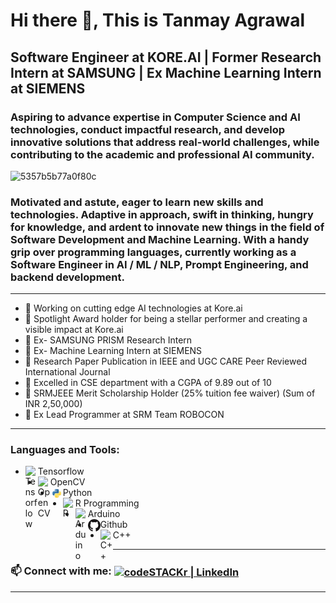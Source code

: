 # Hi there 👋, This is Tanmay Agrawal
## Software Engineer at KORE.AI | Former Research Intern at SAMSUNG | Ex Machine Learning Intern at SIEMENS

### Aspiring to advance expertise in Computer Science and AI technologies, conduct impactful research, and develop innovative solutions that address real-world challenges, while contributing to the academic and professional AI community.

![5357b5b77a0f80c](https://user-images.githubusercontent.com/56449549/89924943-a7c81200-db8d-11ea-8b65-079f353c9d19.jpg)

### Motivated and astute, eager to learn new skills and technologies. Adaptive in approach, swift in thinking, hungry for knowledge, and ardent to innovate new things in the field of Software Development and Machine Learning. With a handy grip over programming languages, currently working as a Software Engineer in AI / ML / NLP, Prompt Engineering, and backend development.

---

- 🔭 Working on cutting edge AI technologies at Kore.ai
- 🌱 Spotlight Award holder for being a stellar performer and creating a visible impact at Kore.ai
- 🔭 Ex- SAMSUNG PRISM Research Intern
- 🌱 Ex- Machine Learning Intern at SIEMENS
- 🔭 Research Paper Publication in IEEE and UGC CARE Peer Reviewed International Journal
- 🌱 Excelled in CSE department with a CGPA of 9.89 out of 10
- 🔭 SRMJEEE Merit Scholarship Holder (25% tuition fee waiver) (Sum of INR 2,50,000)
- 🌱 Ex Lead Programmer at SRM Team ROBOCON
---

### Languages and Tools:

- [<img align="left" alt="Tensorflow" width="20px" src="https://cdn-images-1.medium.com/max/1200/1*iDQvKoz7gGHc6YXqvqWWZQ.png" />][Github] Tensorflow
- [<img align="left" alt="OpenCV" width="20px" src="https://i.stack.imgur.com/ez8QV.png" />][Github] OpenCV
- [<img align="left" alt="Python" width="20px" src="https://raw.githubusercontent.com/github/explore/80688e429a7d4ef2fca1e82350fe8e3517d3494d/topics/python/python.png" />][Github] Python
- [<img align="left" alt="R" width="20px" src="https://miro.medium.com/max/4000/1*BgoeftOFRdO7g8F3O1eXSQ.png" />][Github] R Programming
- [<img align="left" alt="Arduino" width="20px" src="https://i.pinimg.com/originals/4e/7b/62/4e7b62b98915dbd4565098269ddc43cd.png" />][Github] Arduino
- [<img align="left" alt="GitHub" width="20px" src="https://raw.githubusercontent.com/github/explore/78df643247d429f6cc873026c0622819ad797942/topics/github/github.png" />][Github] Github
- [<img align="left" alt="C++" width="20px" src="https://sdtimes.com/wp-content/uploads/2018/03/cpppp.png" />][Github] C++

[Github]: https://github.com/Tanmay244

---

### 📫 Connect with me: [<img align="center" alt="codeSTACKr | LinkedIn" width="40px" src="https://cdn.jsdelivr.net/npm/simple-icons@v3/icons/linkedin.svg" />][linkedin]

[linkedin]: https://www.linkedin.com/in/tanmay-agrawal-05046a16b

---


